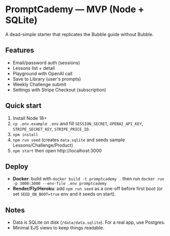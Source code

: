 # PromptCademy — MVP (Node + SQLite)

A dead-simple starter that replicates the Bubble guide without Bubble.

## Features
- Email/password auth (sessions)
- Lessons list + detail
- Playground with OpenAI call
- Save to Library (user's prompts)
- Weekly Challenge submit
- Settings with Stripe Checkout (subscription)

## Quick start
1) Install Node 18+
2) `cp .env.example .env` and fill `SESSION_SECRET`, `OPENAI_API_KEY`, `STRIPE_SECRET_KEY`, `STRIPE_PRICE_ID`.
3) `npm install`
4) `npm run seed`  (creates `data.sqlite` and seeds sample Lessons/Challenge/Product)
5) `npm start` then open http://localhost:3000

## Deploy
- **Docker**: build with `docker build -t promptcademy .` then run `docker run -p 3000:3000 --env-file .env promptcademy`
- **Render/Fly/Heroku**: add `npm run seed` as a one-off before first boot (or set `SEED_ON_BOOT=true` env and it seeds on start).

## Notes
- Data is SQLite on disk (`/data/data.sqlite`). For a real app, use Postgres.
- Minimal EJS views to keep things readable.
